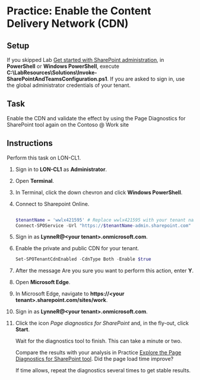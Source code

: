 # Practice: Enable the Content Delivery Network (CDN)

## Setup

If you skipped Lab [Get started with SharePoint administration](/Instructions/Labs/Get-started-with-SharePoint-administration.md), in **PowerShell** or **Windows PowerShell**, execute **C:\LabResources\Solutions\Invoke-SharePointAndTeamsConfiguration.ps1**. If you are asked to sign in, use the global administrator credentials of your tenant.

## Task

Enable the CDN and validate the effect by using the Page Diagnostics for SharePoint tool again on the Contoso @ Work site

## Instructions

Perform this task on LON-CL1.

1. Sign in to **LON-CL1** as **Administrator**.
1. Open **Terminal**.
1. In Terminal, click the down chevron and click **Windows PowerShell**.
1. Connect to Sharepoint Online.

    ````powershell
    
    $tenantName = 'wwlx421595' # Replace wwlx421595 with your tenant name
    Connect-SPOService -Url "https://$tenantName-admin.sharepoint.com"
    ````

1. Sign in as **LynneR@\<your tenant\>.onmicrosoft.com**.
1. Enable the private and public CDN for your tenant.

    ````powershell
    Set-SPOTenantCdnEnabled -CdnType Both -Enable $true
    ````

1. After the message Are you sure you want to perform this action, enter **Y**.
1. Open **Microsoft Edge**.
1. In Microsoft Edge, navigate to **https://\<your tenant\>.sharepoint.com/sites/work**.
1. Sign in as **LynneR@\<your tenant\>.onmicrosoft.com**.
1. Click the icon *Page diagnostics for SharePoint* and, in the fly-out, click **Start**.

    Wait for the diagnostics tool to finish. This can take a minute or two.

    Compare the results with your analysis in Practice [Explore the Page Diagnostics for SharePoint tool](./Explore-the-Page-Diagnostics-for-SharePoint-tool.md). Did the page load time improve?

    If time allows, repeat the diagnostics several times to get stable results.
